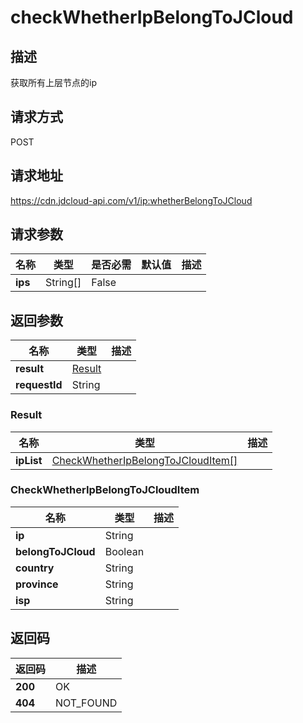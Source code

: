 # checkWhetherIpBelongToJCloud


## 描述
获取所有上层节点的ip

## 请求方式
POST

## 请求地址
https://cdn.jdcloud-api.com/v1/ip:whetherBelongToJCloud


## 请求参数
|名称|类型|是否必需|默认值|描述|
|---|---|---|---|---|
|**ips**|String[]|False| | |


## 返回参数
|名称|类型|描述|
|---|---|---|
|**result**|[Result](#result)| |
|**requestId**|String| |

### <div id="result">Result</div>
|名称|类型|描述|
|---|---|---|
|**ipList**|[CheckWhetherIpBelongToJCloudItem[]](#checkwhetheripbelongtojclouditem)| |
### <div id="checkwhetheripbelongtojclouditem">CheckWhetherIpBelongToJCloudItem</div>
|名称|类型|描述|
|---|---|---|
|**ip**|String| |
|**belongToJCloud**|Boolean| |
|**country**|String| |
|**province**|String| |
|**isp**|String| |

## 返回码
|返回码|描述|
|---|---|
|**200**|OK|
|**404**|NOT_FOUND|
